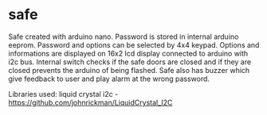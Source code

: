 # safe

Safe created with arduino nano. Password is stored in internal arduino eeprom. Password and options can be selected by 4x4 keypad. Options and informations are displayed on 16x2 lcd display connected to arduino with i2c bus. Internal switch checks if the safe doors are closed and if they are closed prevents the arduino of being flashed. Safe also has buzzer which give feedback to user and play alarm at the wrong password.

Libraries used:
liquid crystal i2c - https://github.com/johnrickman/LiquidCrystal_I2C